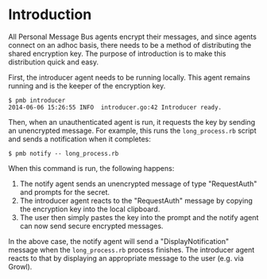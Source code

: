 # Introduction

All Personal Message Bus agents encrypt their messages, and since agents connect on an adhoc basis, there needs to be a method of distributing the shared encryption key. The purpose of introduction is to make this distribution quick and easy.

First, the introducer agent needs to be running locally.  This agent remains running and is the keeper of the encryption key.

```
$ pmb introducer
2014-06-06 15:26:55 INFO  introducer.go:42 Introducer ready.
```

Then, when an unauthenticated agent is run, it requests the key by sending an unencrypted message.  For example, this runs the `long_process.rb` script and sends a notification when it completes:

```
$ pmb notify -- long_process.rb
```

When this command is run, the following happens:

1. The notify agent sends an unencrypted message of type "RequestAuth" and prompts for the secret.
2. The introducer agent reacts to the "RequestAuth" message by copying the encryption key into the local clipboard.
3. The user then simply pastes the key into the prompt and the notify agent can now send secure encrypted messages.

In the above case, the notify agent will send a "DisplayNotification" message when the `long_process.rb` process finishes. The introducer agent reacts to that by displaying an appropriate message to the user (e.g. via Growl).

